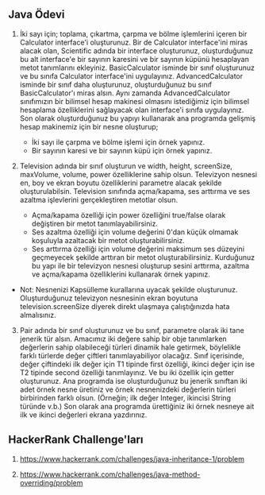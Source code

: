 ## Java Ödevi


1. İki sayı için; toplama, çıkartma, çarpma ve bölme işlemlerini içeren bir Calculator interface'i oluşturunuz. Bir de Calculator interface'ini miras alacak olan, Scientific adında bir interface oluşturunuz, oluşturduğunuz bu alt interface'e bir sayının karesini ve bir sayının küpünü hesaplayan metot tanımlarını ekleyiniz. BasicCalculator isminde bir sınıf oluşturunuz ve bu sınıfa Calculator interface'ini uygulayınız. AdvancedCalculator isminde bir sınıf daha oluşturunuz, oluşturduğunuz bu sınıf BasicCalculator'ı miras alsın. Aynı zamanda AdvancedCalculator sınıfımızın bir bilimsel hesap makinesi olmasını istediğimiz için bilimsel hesaplama özelliklerini sağlayacak olan interface'i sınıfa uygulayınız. Son olarak oluşturduğunuz bu yapıyı kullanarak ana programda gelişmiş hesap makinemiz için bir nesne oluşturup;
    - İki sayı ile çarpma ve bölme işlemi için örnek yapınız.
    - Bir sayının karesi ve bir sayının küpü için örnek yapınız.


2. Television adında bir sınıf oluşturun ve width, height, screenSize, maxVolume, volume, power özelliklerine sahip olsun.
Televizyon nesnesi en, boy ve ekran boyutu özelliklerini parametre alacak şekilde oluşturulabilsin. Television sınıfında açma/kapama, ses arttırma ve
ses azaltma işlevlerini gerçekleştiren metotlar olsun.
    - Açma/kapama özelliği için power özelliğini true/false olarak değiştiren bir metot tanımlayabilirsiniz.
    - Ses azaltma özelliği için volume değerini 0'dan küçük olmamak koşuluyla azaltacak bir metot oluşturabilirsiniz.
    - Ses arttırma özelliği için volume değerini maksimum ses düzeyini geçmeyecek şekilde arttıran bir metot oluşturabilirsiniz.
Kurduğunuz bu yapı ile bir televizyon nesnesi oluşturup sesini arttırma, azaltma ve açma/kapama özelliklerini kullanarak örnek yapınız.
* Not: Nesnenizi Kapsülleme kurallarına uyacak şekilde oluşturunuz. 
Oluşturduğunuz televizyon nesnesinin ekran boyutuna television.screenSize diyerek direkt ulaşmaya çalıştığınızda hata almalısınız.


3. Pair adında bir sınıf oluşturunuz ve bu sınıf, parametre olarak iki tane jenerik tür alsın. Amacımız iki değere sahip bir obje tanımlarken değerlerin sahip olabileceği türleri dinamik hale getirmek, böylelikle farklı türlerde değer çiftleri tanımlayabiliyor olacağız. Sınıf içerisinde, değer çiftindeki ilk değer için T1 tipinde first özelliği, ikinci değer için ise T2 tipinde second özelliği tanımlayınız. Ve bu iki özellik için getter oluşturunuz. Ana programda ise oluşturduğunuz bu jenerik sınıftan iki adet örnek nesne üretiniz ve örnek nesnenizdeki değerlerin türleri birbirinden farklı olsun. (Örneğin; ilk değer Integer, ikincisi String türünde v.b.) Son olarak ana programda ürettiğiniz iki örnek nesneye ait ilk ve ikinci değerleri ekrana yazdırınız.


## HackerRank Challenge'ları


1. https://www.hackerrank.com/challenges/java-inheritance-1/problem

2. https://www.hackerrank.com/challenges/java-method-overriding/problem
